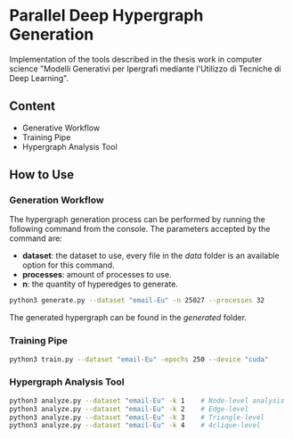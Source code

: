# Parallel Deep Hypergraph Generation

Implementation of the tools described in the thesis work in computer science "Modelli Generativi per Ipergrafi mediante l'Utilizzo di Tecniche di Deep Learning".

## Content

- Generative Workflow
- Training Pipe
- Hypergraph Analysis Tool

## How to Use



### Generation Workflow

The hypergraph generation process can be performed by running the following command from the console. The parameters accepted by the command are:

- **dataset**: the dataset to use, every file in the *data* folder is an available option for this command.
- **processes**: amount of processes to use.
- **n**: the quantity of hyperedges to generate.

```bash
python3 generate.py --dataset "email-Eu" -n 25027 --processes 32
```

The generated hypergraph can be found in the *generated* folder.

### Training Pipe

```bash
python3 train.py --dataset "email-Eu" -epochs 250 --device "cuda"
```

### Hypergraph Analysis Tool

```bash
python3 analyze.py --dataset "email-Eu" -k 1    # Node-level analysis
python3 analyze.py --dataset "email-Eu" -k 2    # Edge-level
python3 analyze.py --dataset "email-Eu" -k 3    # Triangle-level
python3 analyze.py --dataset "email-Eu" -k 4    # 4clique-level
```
